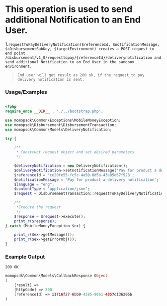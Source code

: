 # This operation is used to send additional Notification to an End User.

1.`requestToPayDeliveryNotification($referenceId, $notificationMessage, $sDisbursementSubKey, $targetEnvironment) creates a POST request to end point /disbursement/v1_0/requesttopay/{referenceId}/deliverynotification and send additional Notification to an End User in the sandbox environment.`

> `End user will get result as 200 ok, if the request to pay delivery notification is sent.`

### Usage/Examples

```php

<?php
require_once __DIR__ . './../bootstrap.php';

use momopsdk\Common\Exceptions\MobileMoneyException;
use momopsdk\Disbursement\DisbursementTransaction;
use momopsdk\Common\Models\DeliveryNotification;

try {

    /**
     * Construct request object and set desired parameters
     */

    $deliveryNotification = new DeliveryNotification();
    $deliveryNotification->setnotificationMessage('Pay for product a delivery notification');
    $referenceId = 'ce20fe55-fc5c-4a50-8d5a-43a85e67f928';
    $notificationMessage = 'Pay for product a delivery notification';
    $language = "eng";
    $contentType = "application/json";
    $request = DisbursementTransaction::requestToPayDeliveryNotification($referenceId, $notificationMessage, $sDisbursementSubKey, $targetEnvironment, $deliveryNotification, $language, $contentType);

    /**
     *Execute the request
     */
    $response = $request->execute();
    print_r($response);
} catch (MobileMoneyException $ex) {

    print_r($ex->getMessage());
    print_r($ex->getErrorObj());
}


```
### Example Output
`200 OK`
```php
momopsdk\Common\Models\CallbackResponse Object
(
    [result] =>
    [httpCode] => 200
    [referenceId] => 11716f27-6bb9-4285-9061-4857d136206b
)

```